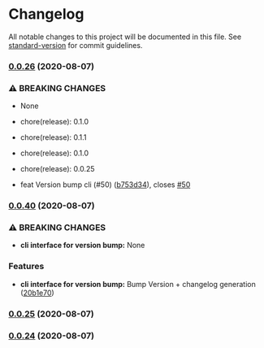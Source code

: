 # Changelog

All notable changes to this project will be documented in this file. See [standard-version](https://github.com/conventional-changelog/standard-version) for commit guidelines.

### [0.0.26](https://github.com/eladyaniv01/SC2MapAnalysis/compare/v0.0.40...v0.0.26) (2020-08-07)


### ⚠ BREAKING CHANGES

* None

* chore(release): 0.1.0

* chore(release): 0.1.1

* chore(release): 0.1.0

* chore(release): 0.0.25

* feat Version bump cli (#50) ([b753d34](https://github.com/eladyaniv01/SC2MapAnalysis/commit/b753d3442421dd524d1c0043c4794f46b5a0b082)), closes [#50](https://github.com/eladyaniv01/SC2MapAnalysis/issues/50)

### [0.0.40](https://github.com/eladyaniv01/SC2MapAnalysis/compare/v0.0.24...v0.0.40) (2020-08-07)


### ⚠ BREAKING CHANGES

* **cli interface for version bump:** None

### Features

* **cli interface for version bump:** Bump Version + changelog generation ([20b1e70](https://github.com/eladyaniv01/SC2MapAnalysis/commit/20b1e70693a3aef37eba068fb38965c82d076716))

### [0.0.25](https://github.com/eladyaniv01/SC2MapAnalysis/compare/v0.0.24...v0.0.25) (2020-08-07)

### [0.0.24](https://github.com/eladyaniv01/SC2MapAnalysis/compare/v0.0.23...v0.0.24) (2020-08-07)
